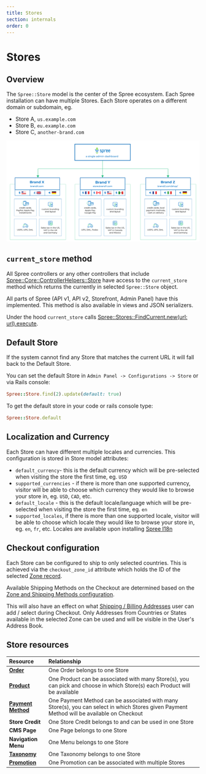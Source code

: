 ```yaml
---
title: Stores
section: internals
order: 0
---
```


# Stores

## Overview

The `Spree::Store` model is the center of the Spree ecosystem. Each Spree installation can have multiple Stores. Each Store operates on a different domain or subdomain, eg.

- Store A, `us.example.com`
- Store B, `eu.example.com`
- Store C, `another-brand.com`

![](../.gitbook/assets/mulit_store_978x2.png)

## `current_store` method

All Spree controllers or any other controllers that include [Spree::Core::ControllerHelpers::Store](https://github.com/spree/spree/blob/master/core/lib/spree/core/controller_helpers/store.rb) have access to the `current_store` method which returns the currently in selected `Spree::Store` object.

All parts of Spree \(API v1, API v2, Storefront, Admin Panel\) have this implemented. This method is also available in views and JSON serializers.

Under the hood `current_store` calls [Spree::Stores::FindCurrent.new(url: url).execute](https://github.com/spree/spree/blob/master/core/app/finders/spree/stores/find_current.rb).

## Default Store

If the system cannot find any Store that matches the current URL it will fall back to the Default Store.

You can set the default Store in `Admin Panel -> Configurations -> Store` or via Rails console:

```ruby
Spree::Store.find(2).update(default: true)
```

To get the default store in your code or rails console type:

```ruby
Spree::Store.default
```

## Localization and Currency

Each Store can have different multiple locales and currencies. This configuration is stored in Store model attributes:

- `default_currency`- this is the default currency which will be pre-selected when visiting the store the first time, eg. `USD`
- `supported_currencies` - if there is more than one supported currency, visitor will be able to choose which currency they would like to browse your store in, eg. `USD`, `CAD`, etc.
- `default_locale` - this is the default locale/language which will be pre-selected when visiting the store the first time, eg. `en`
- `supported_locales`, if there is more than one supported locale, visitor will be able to choose which locale they would like to browse your store in, eg. `en`, `fr`, etc. Locales are available upon installing [Spree I18n](https://github.com/spree-contrib/spree_i18n)

## Checkout configuration

Each Store can be configured to ship to only selected countries. This is achieved via the `checkout_zone_id` attribute which holds the ID of the selected [Zone record](shipments#zones).

Available Shipping Methods on the Checkout are determined based on the [Zone and Shipping Methods configuration](shipments).

This will also have an effect on what [Shipping / Billing Addresses](addresses) user can add / select during Checkout. Only Addresses from Countries or States available in the selected Zone can be used and will be visible in the User's Address Book.

## Store resources

| Resource                                       | Relationship                                                                                                                                 |
| :--------------------------------------------- | :------------------------------------------------------------------------------------------------------------------------------------------- |
| [**Order**](orders)                            | One Order belongs to one Store                                                                                                               |
| [**Product**](products)                        | One Product can be associated with many Store\(s\), you can pick and choose in which Store\(s\) each Product will be available               |
| [**Payment Method**](payments#payment-methods) | One Payment Method can be associated with many Store\(s\), you can select in which Stores given Payment Method will be available on Checkout |
| **Store Credit**                               | One Store Credit belongs to and can be used in one Store                                                                                     |
| **CMS Page**                                   | One Page belongs to one Store                                                                                                                |
| **Navigation Menu**                            | One Menu belongs to one Store                                                                                                                |
| [**Taxonomy**](products#taxons-and-taxonomies) | One Taxonomy belongs to one Store                                                                                                            |
| [**Promotion**](promotions)                    | One Promotion can be associated with multiple Stores                                                                                         |






